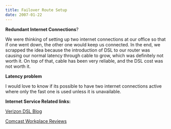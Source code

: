 ```yaml
---
title: Failover Route Setup
date: 2007-01-22
---
```

<strong>Redundant Internet Connections</strong>?

We were thinking of setting up two internet connections at our office so that if one went down, the other one would keep us connected. In the end, we scrapped the idea because the introduction of DSL to our router was causing our normal latency through cable to grow, which was definitely not worth it. On top of that, cable has been very reliable, and the DSL cost was not worth it.

<strong>Latency problem</strong>

I would love to know if its possible to have two internet connections active where only the fast one is used unless it is unavailable.

<strong>Internet Service Related links: </strong>

<a href="http://mysite.verizon.net/albert.lash4/">Verizon DSL Blog</a>

<a href="http://www.informedbanking.com/acc/nxwiki/view/Comcast-Workplace-Referrals.html">Comcast Workplace Reviews</a>

